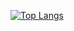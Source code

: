 [![Top Langs](https://github-readme-stats.vercel.app/api/top-langs/?username=baran2101&theme=dracula&layout=compact)](https://github.com/baran2101/github-readme-stats)
